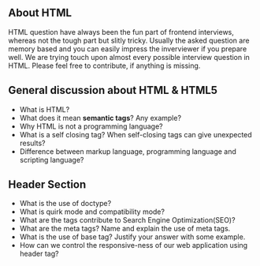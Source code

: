 ## About HTML
HTML question have always been the fun part of frontend interviews, whereas not the tough part but slitly tricky. Usually the asked question are memory based and you can easily impress the inverviewer if you prepare well. We are trying touch upon almost every possible interview question in HTML. Please feel free to contribute, if anything is missing. 

## General discussion about HTML & HTML5
- What is HTML? 
- What does it mean <b>semantic tags</b>? Any example? 
- Why HTML is not a programming language?
- What is a self closing tag? When self-closing tags can give unexpected results? 
- Difference between markup language, programming language and scripting language? 

## Header Section 
- What is the use of doctype? 
- What is quirk mode and compatibility mode? 
- What are the tags contribute to Search Engine Optimization(SEO)?
- What are the meta tags? Name and explain the use of meta tags.
- What is the use of base tag? Justify your answer with some example. 
- How can we control the responsive-ness of our web application using header tag? 
